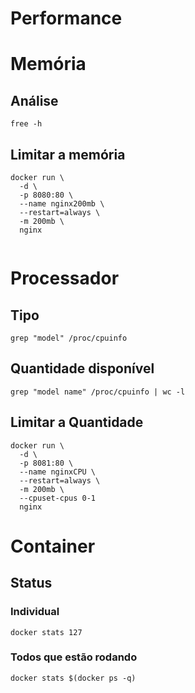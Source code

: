 # Performance
# Memória
## Análise
```
free -h
```
## Limitar a memória
```
docker run \
  -d \
  -p 8080:80 \
  --name nginx200mb \
  --restart=always \
  -m 200mb \
  nginx
  
```

# Processador
## Tipo
```
grep "model" /proc/cpuinfo
```
## Quantidade disponível
```
grep "model name" /proc/cpuinfo | wc -l
```
## Limitar a Quantidade
```
docker run \
  -d \
  -p 8081:80 \
  --name nginxCPU \
  --restart=always \
  -m 200mb \
  --cpuset-cpus 0-1
  nginx

```

# Container
## Status
### Individual
```
docker stats 127
```
### Todos que estão rodando
```
docker stats $(docker ps -q)
```